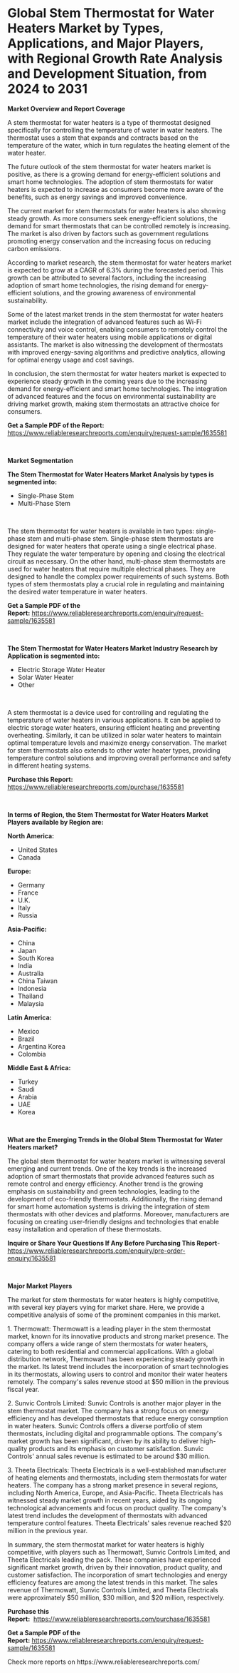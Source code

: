 <p><h1>Global Stem Thermostat for Water Heaters Market by Types, Applications, and Major Players, with Regional Growth Rate Analysis and Development Situation, from 2024 to 2031</h1></p><p><strong>Market Overview and Report Coverage</strong></p>
<p><p>A stem thermostat for water heaters is a type of thermostat designed specifically for controlling the temperature of water in water heaters. The thermostat uses a stem that expands and contracts based on the temperature of the water, which in turn regulates the heating element of the water heater.</p><p>The future outlook of the stem thermostat for water heaters market is positive, as there is a growing demand for energy-efficient solutions and smart home technologies. The adoption of stem thermostats for water heaters is expected to increase as consumers become more aware of the benefits, such as energy savings and improved convenience.</p><p>The current market for stem thermostats for water heaters is also showing steady growth. As more consumers seek energy-efficient solutions, the demand for smart thermostats that can be controlled remotely is increasing. The market is also driven by factors such as government regulations promoting energy conservation and the increasing focus on reducing carbon emissions.</p><p>According to market research, the stem thermostat for water heaters market is expected to grow at a CAGR of 6.3% during the forecasted period. This growth can be attributed to several factors, including the increasing adoption of smart home technologies, the rising demand for energy-efficient solutions, and the growing awareness of environmental sustainability.</p><p>Some of the latest market trends in the stem thermostat for water heaters market include the integration of advanced features such as Wi-Fi connectivity and voice control, enabling consumers to remotely control the temperature of their water heaters using mobile applications or digital assistants. The market is also witnessing the development of thermostats with improved energy-saving algorithms and predictive analytics, allowing for optimal energy usage and cost savings.</p><p>In conclusion, the stem thermostat for water heaters market is expected to experience steady growth in the coming years due to the increasing demand for energy-efficient and smart home technologies. The integration of advanced features and the focus on environmental sustainability are driving market growth, making stem thermostats an attractive choice for consumers.</p></p>
<p><strong>Get a Sample PDF of the Report:</strong> <a href="https://www.reliableresearchreports.com/enquiry/request-sample/1635581">https://www.reliableresearchreports.com/enquiry/request-sample/1635581</a></p>
<p>&nbsp;</p>
<p><strong>Market Segmentation</strong></p>
<p><strong>The Stem Thermostat for Water Heaters Market Analysis by types is segmented into:</strong></p>
<p><ul><li>Single-Phase Stem</li><li>Multi-Phase Stem</li></ul></p>
<p>&nbsp;</p>
<p><p>The stem thermostat for water heaters is available in two types: single-phase stem and multi-phase stem. Single-phase stem thermostats are designed for water heaters that operate using a single electrical phase. They regulate the water temperature by opening and closing the electrical circuit as necessary. On the other hand, multi-phase stem thermostats are used for water heaters that require multiple electrical phases. They are designed to handle the complex power requirements of such systems. Both types of stem thermostats play a crucial role in regulating and maintaining the desired water temperature in water heaters.</p></p>
<p><strong>Get a Sample PDF of the Report:</strong>&nbsp;<a href="https://www.reliableresearchreports.com/enquiry/request-sample/1635581">https://www.reliableresearchreports.com/enquiry/request-sample/1635581</a></p>
<p>&nbsp;</p>
<p><strong>The Stem Thermostat for Water Heaters Market Industry Research by Application is segmented into:</strong></p>
<p><ul><li>Electric Storage Water Heater</li><li>Solar Water Heater</li><li>Other</li></ul></p>
<p>&nbsp;</p>
<p><p>A stem thermostat is a device used for controlling and regulating the temperature of water heaters in various applications. It can be applied to electric storage water heaters, ensuring efficient heating and preventing overheating. Similarly, it can be utilized in solar water heaters to maintain optimal temperature levels and maximize energy conservation. The market for stem thermostats also extends to other water heater types, providing temperature control solutions and improving overall performance and safety in different heating systems.</p></p>
<p><strong>Purchase this Report:</strong>&nbsp; <a href="https://www.reliableresearchreports.com/purchase/1635581">https://www.reliableresearchreports.com/purchase/1635581</a></p>
<p>&nbsp;</p>
<p><strong>In terms of Region, the Stem Thermostat for Water Heaters Market Players available by Region are:</strong></p>
<p>
    <p> <strong> North America: </strong>
        <ul>
            <li>United States</li>
            <li>Canada</li>
        </ul>
        </p> 
    <p> <strong> Europe: </strong>
        <ul>
            <li>Germany</li>
            <li>France</li>
            <li>U.K.</li>
            <li>Italy</li>
            <li>Russia</li>
        </ul>
        </p> 
    <p> <strong> Asia-Pacific: </strong>
        <ul>
            <li>China</li>
            <li>Japan</li>
            <li>South Korea</li>
            <li>India</li>
            <li>Australia</li>
            <li>China Taiwan</li>
            <li>Indonesia</li>
            <li>Thailand</li>
            <li>Malaysia</li>
        </ul>
        </p> 
    <p> <strong> Latin America: </strong>
        <ul>
            <li>Mexico</li>
            <li>Brazil</li>
            <li>Argentina Korea</li>
            <li>Colombia</li>
        </ul>
        </p> 
    <p> <strong> Middle East & Africa: </strong>
        <ul>
            <li>Turkey</li>
            <li>Saudi</li>
            <li>Arabia</li>
            <li>UAE</li>
            <li>Korea</li>
        </ul>
    </p>
    </p>
<p>&nbsp;</p>
<p><strong>What are the Emerging Trends in the Global Stem Thermostat for Water Heaters market?</strong></p>
<p><p>The global stem thermostat for water heaters market is witnessing several emerging and current trends. One of the key trends is the increased adoption of smart thermostats that provide advanced features such as remote control and energy efficiency. Another trend is the growing emphasis on sustainability and green technologies, leading to the development of eco-friendly thermostats. Additionally, the rising demand for smart home automation systems is driving the integration of stem thermostats with other devices and platforms. Moreover, manufacturers are focusing on creating user-friendly designs and technologies that enable easy installation and operation of these thermostats.</p></p>
<p><strong>Inquire or Share Your Questions If Any Before Purchasing This Report</strong>- <a href="https://www.reliableresearchreports.com/enquiry/pre-order-enquiry/1635581">https://www.reliableresearchreports.com/enquiry/pre-order-enquiry/1635581</a></p>
<p>&nbsp;</p>
<p><strong>Major Market Players</strong></p>
<p><p>The market for stem thermostats for water heaters is highly competitive, with several key players vying for market share. Here, we provide a competitive analysis of some of the prominent companies in this market.</p><p>1. Thermowatt: Thermowatt is a leading player in the stem thermostat market, known for its innovative products and strong market presence. The company offers a wide range of stem thermostats for water heaters, catering to both residential and commercial applications. With a global distribution network, Thermowatt has been experiencing steady growth in the market. Its latest trend includes the incorporation of smart technologies in its thermostats, allowing users to control and monitor their water heaters remotely. The company's sales revenue stood at $50 million in the previous fiscal year.</p><p>2. Sunvic Controls Limited: Sunvic Controls is another major player in the stem thermostat market. The company has a strong focus on energy efficiency and has developed thermostats that reduce energy consumption in water heaters. Sunvic Controls offers a diverse portfolio of stem thermostats, including digital and programmable options. The company's market growth has been significant, driven by its ability to deliver high-quality products and its emphasis on customer satisfaction. Sunvic Controls' annual sales revenue is estimated to be around $30 million.</p><p>3. Theeta Electricals: Theeta Electricals is a well-established manufacturer of heating elements and thermostats, including stem thermostats for water heaters. The company has a strong market presence in several regions, including North America, Europe, and Asia-Pacific. Theeta Electricals has witnessed steady market growth in recent years, aided by its ongoing technological advancements and focus on product quality. The company's latest trend includes the development of thermostats with advanced temperature control features. Theeta Electricals' sales revenue reached $20 million in the previous year.</p><p>In summary, the stem thermostat market for water heaters is highly competitive, with players such as Thermowatt, Sunvic Controls Limited, and Theeta Electricals leading the pack. These companies have experienced significant market growth, driven by their innovation, product quality, and customer satisfaction. The incorporation of smart technologies and energy efficiency features are among the latest trends in this market. The sales revenue of Thermowatt, Sunvic Controls Limited, and Theeta Electricals were approximately $50 million, $30 million, and $20 million, respectively.</p></p>
<p><strong>Purchase this Report:</strong>&nbsp;&nbsp;<a href="https://www.reliableresearchreports.com/purchase/1635581">https://www.reliableresearchreports.com/purchase/1635581</a></p>
<p></p>
<p><strong>Get a Sample PDF of the Report:</strong>&nbsp;<a href="https://www.reliableresearchreports.com/enquiry/request-sample/1635581">https://www.reliableresearchreports.com/enquiry/request-sample/1635581</a></p>
<p>Check more reports on https://www.reliableresearchreports.com/</p>